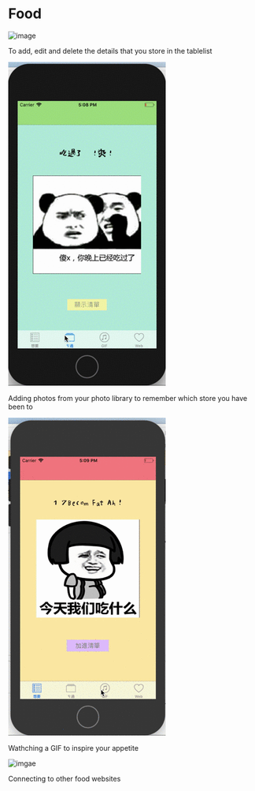 # Food

![image](https://github.com/jolinchou123/Food/blob/master/5.gif)

To add, edit and delete the details that you store in the tablelist

![image](https://github.com/jolinchou123/Food/blob/master/2.gif)

Adding photos from your photo library to remember which store you have been to

![image](https://github.com/jolinchou123/Food/blob/master/3.gif)

Wathching a GIF to inspire your appetite

![imgae](https://github.com/jolinchou123/Food/blob/master/4.gif)

Connecting to other food websites
